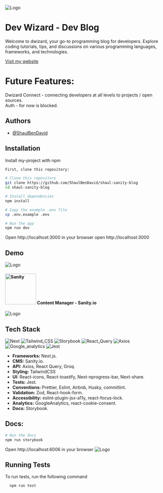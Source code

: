 ![Logo](https://i.postimg.cc/x1SFYS0t/Logo.png)

# Dev Wizard - Dev Blog

Welcome to dwizard, your go-to programming blog for developers. Explore coding tutorials, tips, and discussions on various programming languages, frameworks, and technologies.

[Visit my website](https://dwizard.io)

# Future Features:

Dwizard Connect - connecting developers at all levels to projects / open sources.  
Auth - for now is blocked.

## Authors

- [@ShaulBenDavid](https://github.com/ShaulBenDavid)

## Installation

Install my-project with npm

```bash
First, clone this repository:

# Clone this repository
git clone https://github.com/ShaulBenDavid/shaul-sanity-blog
cd shaul-sanity-blog

# Install dependencies
npm install

# Copy the example .env file
cp .env.example .env

# Run the app
npm run dev

```

Open http://localhost:3000 in your browser
open http://localhost:3000

## Demo

![Logo](https://i.postimg.cc/FsPgC5YY/Screenshot-2024-02-03-at-11-30-14-2.png)

#### <img src="https://www.sanity.io/static/images/logo_rounded_square.png" alt="Sanity" width="100" /> Content Manager - Sanity.io

![Logo](https://i.postimg.cc/gkB8qV7R/Screenshot-2024-02-03-at-11-30-40-2.png)

## Tech Stack

![Next](https://img.shields.io/badge/next%20js-000000?style=for-the-badge&logo=nextdotjs&logoColor=white)
![Tailwind_CSS](https://img.shields.io/badge/Tailwind_CSS-38B2AC?style=for-the-badge&logo=tailwind-css&logoColor=white)
![Storybook](https://img.shields.io/badge/storybook-FF4785?style=for-the-badge&logo=storybook&logoColor=white)
![React_Query](https://img.shields.io/badge/React_Query-FF4154?style=for-the-badge&logo=ReactQuery&logoColor=white)
![Axios](https://img.shields.io/badge/axios-671ddf?&style=for-the-badge&logo=axios&logoColor=white)
![Google_analytics](https://img.shields.io/badge/Google%20Analytics-E37400?style=for-the-badge&logo=google%20analytics&logoColor=white)
![Jest](https://img.shields.io/badge/Jest-C21325?style=for-the-badge&logo=jest&logoColor=white)

- **Frameworks:** Next.js.
- **CMS:** Sanity.io.
- **API:** Axios, React Query, Groq.
- **Styling:** TailwindCSS
- **UI:** React-icons, React-toastify, Next-nprogress-bar, Next-share.
- **Tests:** Jest.
- **Conventions:** Prettier, Eslint, Airbnb, Husky, commitlint.
- **Validation:** Zod, React-hook-form.
- **Accessibility:** eslint-plugin-jsx-a11y, react-focus-lock.
- **Analytics:** GoogleAnalytics, react-cookie-consent.
- **Docs:** Storybook.

## Docs:

```bash
# Run the docs
npm run storybook

```

Open http://localhost:6006 in your browser
![Logo](https://i.postimg.cc/qqk3KDP9/Screenshot-2024-02-03-at-15-41-02.png)

## Running Tests

To run tests, run the following command

```bash
  npm run test
```
